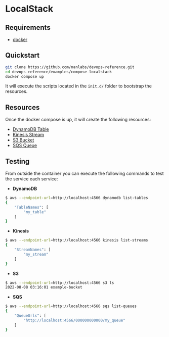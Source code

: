 # LocalStack

## Requirements

- [docker](https://www.docker.com/)

## Quickstart

```sh
git clone https://github.com/nanlabs/devops-reference.git
cd devops-reference/examples/compose-localstack
docker compose up
```

It will execute the scripts located in the `init.d/` folder to bootstrap the resources.

## Resources

Once the docker compose is up, it will create the following resources:

- [DynamoDB Table](https://docs.aws.amazon.com/amazondynamodb/latest/developerguide/Introduction.html)
- [Kinesis Stream](https://docs.aws.amazon.com/streams/latest/dev/getting-started.html)
- [S3 Bucket](https://docs.aws.amazon.com/AmazonS3/latest/userguide/Welcome.html)
- [SQS Queue](https://docs.aws.amazon.com/AWSSimpleQueueService/latest/SQSDeveloperGuide/welcome.html)

## Testing

From outside the container you can execute the following commands to test the service each service:

- **DynamoDB**

```sh
$ aws --endpoint-url=http://localhost:4566 dynamodb list-tables
{
    "TableNames": [
        "my_table"
    ]
}
```

- **Kinesis**

```sh
$ aws --endpoint-url=http://localhost:4566 kinesis list-streams
{
    "StreamNames": [
        "my_stream"
    ]
}
```

- **S3**

```sh
$ aws --endpoint-url=http://localhost:4566 s3 ls
2022-08-08 03:16:01 example-bucket
```

- **SQS**

```sh
$ aws --endpoint-url=http://localhost:4566 sqs list-queues
{
    "QueueUrls": [
        "http://localhost:4566/000000000000/my_queue"
    ]
}
```
